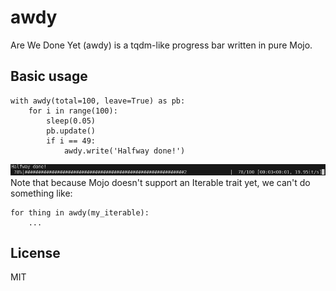 # awdy
Are We Done Yet (awdy) is a tqdm-like progress bar written in pure Mojo.

## Basic usage
```mojo
with awdy(total=100, leave=True) as pb:
    for i in range(100):
        sleep(0.05)
        pb.update()
        if i == 49:
            awdy.write('Halfway done!')
```
![Basic usage result](./awdy_example.png)
Note that because Mojo doesn't support an Iterable trait yet, we can't do something like:
```mojo
for thing in awdy(my_iterable):
    ...
```

## License
MIT
